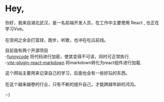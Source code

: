 # Hey,

你好，我来自湖北武汉，是一名前端开发人员，在工作中主要使用 React , 也正在学习Vue。</br></br>
在空闲之余会打篮球，跑步，听歌，也冲在吃瓜前线。

目前我有两个开源项目</br>
-[funnycode](https://github.com/geekris1/funnycode) 将代码进行加密，使其变得不可读，同时可正常执行.</br>
-[vite-plugin-react-markdown](https://github.com/geekris1/vite-plugin-react-markdown) 将markdown转化为react组件进行加载.

这个网站主要用来记录自己的学习，后面也会有一些好玩的东西。</br></br>
在这个越来越卷的行业，只有不断的提升自己，才能跨越年龄的鸿沟。
</br>
</br>
:-) 
<NoPartyForCaoDong />